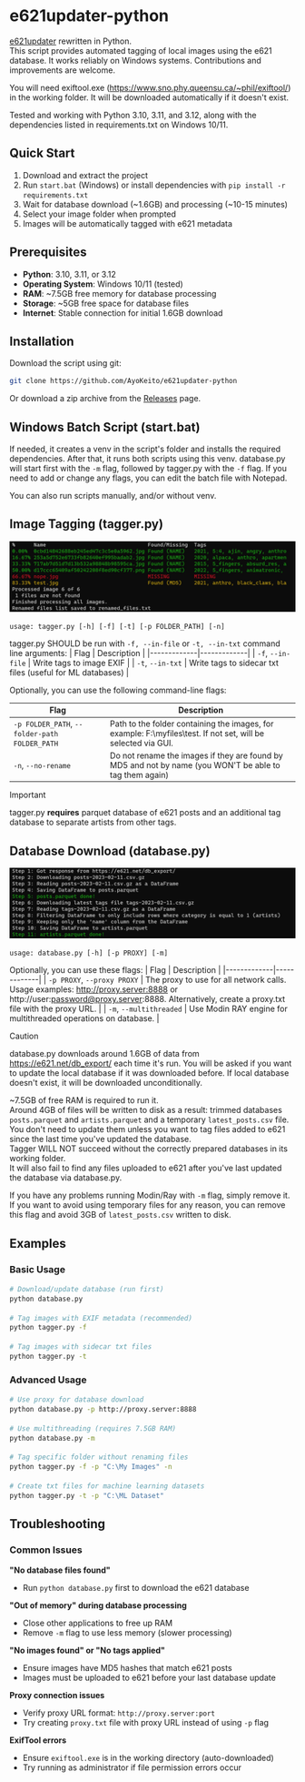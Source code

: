 # e621updater-python

[e621updater](https://github.com/AyoKeito/e621updater) rewritten in Python.  
This script provides automated tagging of local images using the e621 database. It works reliably on Windows systems.
Contributions and improvements are welcome.  

You will need exiftool.exe (https://www.sno.phy.queensu.ca/~phil/exiftool/) in the working folder. It will be downloaded automatically if it doesn't exist. 

Tested and working with Python 3.10, 3.11, and 3.12, along with the dependencies listed in requirements.txt on Windows 10/11.

## Quick Start

1. Download and extract the project
2. Run `start.bat` (Windows) or install dependencies with `pip install -r requirements.txt`
3. Wait for database download (~1.6GB) and processing (~10-15 minutes)
4. Select your image folder when prompted
5. Images will be automatically tagged with e621 metadata

## Prerequisites

- **Python**: 3.10, 3.11, or 3.12
- **Operating System**: Windows 10/11 (tested)
- **RAM**: ~7.5GB free memory for database processing
- **Storage**: ~5GB free space for database files
- **Internet**: Stable connection for initial 1.6GB download

## Installation

Download the script using git:
```bash
git clone https://github.com/AyoKeito/e621updater-python
```

Or download a zip archive from the [Releases](https://github.com/AyoKeito/e621updater-python/releases) page.

## Windows Batch Script (start.bat)
If needed, it creates a venv in the script's folder and installs the required dependencies.
After that, it runs both scripts using this venv. database.py will start first with the `-m` flag, followed by tagger.py with the `-f` flag.
If you need to add or change any flags, you can edit the batch file with Notepad.

You can also run scripts manually, and/or without venv.

## Image Tagging (tagger.py)
![tagger.py](/img/PowerShell_2023-02-11_21_27_18.jpg)
```
usage: tagger.py [-h] [-f] [-t] [-p FOLDER_PATH] [-n]
```
tagger.py SHOULD be run with `-f, --in-file` or `-t, --in-txt` command line arguments:
| Flag        | Description |
|-------------|-------------|
| `-f`, `--in-file`  | Write tags to image EXIF |
| `-t`, `--in-txt`    | Write tags to sidecar txt files (useful for ML databases) |

Optionally, you can use the following command-line flags:

| Flag        | Description |
|-------------|-------------|
| `-p FOLDER_PATH`, `--folder-path FOLDER_PATH`  | Path to the folder containing the images, for example: F:\myfiles\test\. If not set, will be selected via GUI. |
| `-n`, `--no-rename`    | Do not rename the images if they are found by MD5 and not by name (you WON'T be able to tag them again) |

> [!IMPORTANT] 
> tagger.py **requires** parquet database of e621 posts and an additional tag database to separate artists from other tags.

## Database Download (database.py)
![database.py](/img/PowerShell_2023-02-11_21_33_46.jpg)
```
usage: database.py [-h] [-p PROXY] [-m]
```
Optionally, you can use these flags:
| Flag        | Description |
|-------------|-------------|
| `-p PROXY`, `--proxy PROXY`  | The proxy to use for all network calls. Usage examples: http://proxy.server:8888 or http://user:password@proxy.server:8888. Alternatively, create a proxy.txt file with the proxy URL. |
| `-m`, `--multithreaded`  | Use Modin RAY engine for multithreaded operations on database. |

> [!CAUTION]  
> database.py downloads around 1.6GB of data from https://e621.net/db_export/ each time it's run. You will be asked if you want to update the local database if it was downloaded before. If local database doesn't exist, it will be downloaded unconditionally.

~7.5GB of free RAM is required to run it.  
Around 4GB of files will be written to disk as a result: trimmed databases `posts.parquet` and `artists.parquet` and a temporary `latest_posts.csv` file.  
You don't need to update them unless you want to tag files added to e621 since the last time you've updated the database.  
Tagger WILL NOT succeed without the correctly prepared databases in its working folder.  
It will also fail to find any files uploaded to e621 after you've last updated the database via database.py.

If you have any problems running Modin/Ray with `-m` flag, simply remove it. If you want to avoid using temporary files for any reason, you can remove this flag and avoid 3GB of `latest_posts.csv` written to disk.

## Examples

### Basic Usage
```bash
# Download/update database (run first)
python database.py

# Tag images with EXIF metadata (recommended)
python tagger.py -f

# Tag images with sidecar txt files
python tagger.py -t
```

### Advanced Usage
```bash
# Use proxy for database download
python database.py -p http://proxy.server:8888

# Use multithreading (requires 7.5GB RAM)
python database.py -m

# Tag specific folder without renaming files
python tagger.py -f -p "C:\My Images" -n

# Create txt files for machine learning datasets
python tagger.py -t -p "C:\ML Dataset"
```

## Troubleshooting

### Common Issues

**"No database files found"**
- Run `python database.py` first to download the e621 database

**"Out of memory" during database processing**
- Close other applications to free up RAM
- Remove `-m` flag to use less memory (slower processing)

**"No images found" or "No tags applied"**
- Ensure images have MD5 hashes that match e621 posts
- Images must be uploaded to e621 before your last database update

**Proxy connection issues**
- Verify proxy URL format: `http://proxy.server:port`
- Try creating `proxy.txt` file with proxy URL instead of using `-p` flag

**ExifTool errors**
- Ensure `exiftool.exe` is in the working directory (auto-downloaded)
- Try running as administrator if file permission errors occur
